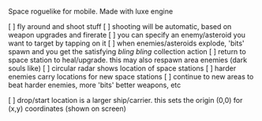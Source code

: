 Space roguelike for mobile. Made with luxe engine

[ ] fly around and shoot stuff
[ ] shooting will be automatic, based on weapon upgrades and firerate
[ ] you can specify an enemy/asteroid you want to target by tapping on it
[ ] when enemies/asteroids explode, 'bits' spawn and you get the satisfying *bling bling* collection action
[ ] return to space station to heal/upgrade. this may also respawn area enemies (dark souls like)
[ ] circular radar shows location of space stations
[ ] harder enemies carry locations for new space stations
[ ] continue to new areas to beat harder enemies, more 'bits' better weapons, etc

[ ] drop/start location is a larger ship/carrier. this sets the origin (0,0) for (x,y) coordinates (shown on screen)